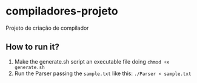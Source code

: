 # compiladores-projeto

Projeto de criação de compilador

## How to run it?

1. Make the generate.sh script an executable file doing `chmod +x generate.sh`
2. Run the Parser passing the `sample.txt` like this: `./Parser < sample.txt`

